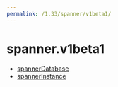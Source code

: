 ```yaml
---
permalink: /1.33/spanner/v1beta1/
---
```


# spanner.v1beta1



* [spannerDatabase](spannerDatabase.md)
* [spannerInstance](spannerInstance.md)